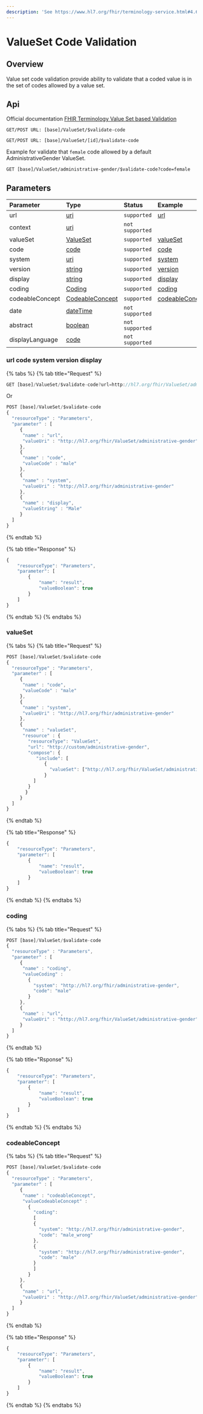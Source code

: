 ```yaml
---
description: 'See https://www.hl7.org/fhir/terminology-service.html#4.6.5'
---
```


# ValueSet Code Validation

## Overview

Value set code validation provide ability to validate that a coded value is in the set of codes allowed by a value set.

## Api

Official documentation [FHIR Terminology Value Set based Validation](https://www.hl7.org/fhir/valueset-operations.html#validate-code)

```text
GET/POST URL: [base]/ValueSet/$validate-code
```

```text
GET/POST URL: [base]/ValueSet/[id]/$validate-code
```

Example for validate that `female` code allowed by a default AdministrativeGender ValueSet. 

```text
GET [base]/ValueSet/administrative-gender/$validate-code?code=female
```

## Parameters

| Parameter | Type | Status | Example |
| :--- | :--- | :--- | :--- |
| url | [uri](https://www.hl7.org/fhir/datatypes.html#uri) | `supported` | [url](value-set-validation.md#url-code-system-version-display) |
| context | [uri](https://www.hl7.org/fhir/datatypes.html#uri) | `not supported` |  |
| valueSet | [ValueSet](https://www.hl7.org/fhir/valueset.html) | `supported` | [valueSet](value-set-validation.md#valueset) |
| code | [code](https://www.hl7.org/fhir/datatypes.html#code) | `supported` | [code](value-set-validation.md#url-code-system-version-display) |
| system | [uri](https://www.hl7.org/fhir/datatypes.html#uri) | `supported` | [system](value-set-validation.md#url-code-system-version-display) |
| version | [string](https://www.hl7.org/fhir/datatypes.html#string) | `supported` | [version](value-set-validation.md#url-code-system-version-display) |
| display | [string](https://www.hl7.org/fhir/datatypes.html#string) | `supported` | [display](value-set-validation.md#url-code-system-version-display) |
| coding | [Coding](https://www.hl7.org/fhir/datatypes.html#Coding) | `supported` | [coding](value-set-validation.md#coding) |
| codeableConcept | [CodeableConcept](https://www.hl7.org/fhir/datatypes.html#CodeableConcept) | `supported` | [codeableConcept](value-set-validation.md#codeableconcept) |
| date | [dateTime](https://www.hl7.org/fhir/datatypes.html#dateTime) | `not supported` |  |
| abstract | [boolean](https://www.hl7.org/fhir/datatypes.html#boolean) | `not supported` |  |
| displayLanguage | [code](https://www.hl7.org/fhir/datatypes.html#code) | `not supported` |  |

### url code system version display

{% tabs %}
{% tab title="Request" %}
```javascript
GET [base]/ValueSet/$validate-code?url=http://hl7.org/fhir/ValueSet/administrative-gender&code=male&display=Male
```

Or

```javascript
POST [base]/ValueSet/$validate-code
{ 
  "resourceType" : "Parameters",
  "parameter" : [
     {
      "name" : "url",
      "valueUri" : "http://hl7.org/fhir/ValueSet/administrative-gender"
     },
     {
      "name" : "code",
      "valueCode" : "male"
     },
     {
      "name" : "system",
      "valueUri" : "http://hl7.org/fhir/administrative-gender"
     },
     {
      "name" : "display",
      "valueString" : "Male"
     }
  ]
}
```
{% endtab %}

{% tab title="Response" %}
```javascript
{
    "resourceType": "Parameters",
    "parameter": [
        {
            "name": "result",
            "valueBoolean": true
        }
    ]
}
```
{% endtab %}
{% endtabs %}

### valueSet

{% tabs %}
{% tab title="Request" %}
```javascript
POST [base]/ValueSet/$validate-code
{ 
  "resourceType" : "Parameters",
  "parameter" : [
     {
      "name" : "code",
      "valueCode" : "male"
     },
     {
      "name" : "system",
      "valueUri" : "http://hl7.org/fhir/administrative-gender"
     },
     {
      "name" : "valueSet",
      "resource" : {
        "resourceType": "ValueSet",
        "url": "http://custom/administrative-gender",
        "compose": {
           "include": [
              {
                "valueSet": ["http://hl7.org/fhir/ValueSet/administrative-gender"]
              }
          ]
        } 
       }
     }
  ]
}
```
{% endtab %}

{% tab title="Response" %}
```javascript
{
    "resourceType": "Parameters",
    "parameter": [
        {
            "name": "result",
            "valueBoolean": true
        }
    ]
}
```
{% endtab %}
{% endtabs %}

### coding

{% tabs %}
{% tab title="Request" %}
```javascript
POST [base]/ValueSet/$validate-code
{
  "resourceType" : "Parameters",
  "parameter" : [
     {
      "name" : "coding",
      "valueCoding" : 
        {
          "system": "http://hl7.org/fhir/administrative-gender",
          "code": "male"
        }
     },
     {
      "name" : "url",
      "valueUri" : "http://hl7.org/fhir/ValueSet/administrative-gender"
     }
  ]
}
```
{% endtab %}

{% tab title="Rsponse" %}
```javascript
{
    "resourceType": "Parameters",
    "parameter": [
        {
            "name": "result",
            "valueBoolean": true
        }
    ]
}
```
{% endtab %}
{% endtabs %}

### codeableConcept

{% tabs %}
{% tab title="Request" %}
```javascript
POST [base]/ValueSet/$validate-code
{
  "resourceType" : "Parameters",
  "parameter" : [
     {
      "name" : "codeableConcept",
      "valueCodeableConcept" : 
        {
          "coding": 
          [
          {
            "system": "http://hl7.org/fhir/administrative-gender",
            "code": "male_wrong"
          },
          {
            "system": "http://hl7.org/fhir/administrative-gender",
            "code": "male"
          }
          ]
        }
     },
     {
      "name" : "url",
      "valueUri" : "http://hl7.org/fhir/ValueSet/administrative-gender"
     }
  ]
}
```
{% endtab %}

{% tab title="Response" %}
```javascript
{
    "resourceType": "Parameters",
    "parameter": [
        {
            "name": "result",
            "valueBoolean": true
        }
    ]
}
```
{% endtab %}
{% endtabs %}

